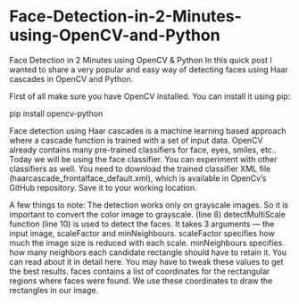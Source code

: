 # Face-Detection-in-2-Minutes-using-OpenCV-and-Python

Face Detection in 2 Minutes using OpenCV & Python
In this quick post I wanted to share a very popular and easy way of detecting faces using Haar cascades in OpenCV and Python.

First of all make sure you have OpenCV installed. You can install it using pip:

pip install opencv-python

Face detection using Haar cascades is a machine learning based approach where a cascade function is trained with a set of input data. OpenCV already contains many pre-trained classifiers for face, eyes, smiles, etc.. Today we will be using the face classifier. You can experiment with other classifiers as well.
You need to download the trained classifier XML file (haarcascade_frontalface_default.xml), which is available in OpenCv’s GitHub repository. Save it to your working location.

A few things to note:
The detection works only on grayscale images. So it is important to convert the color image to grayscale. (line 8)
detectMultiScale function (line 10) is used to detect the faces. It takes 3 arguments — the input image, scaleFactor and minNeighbours. scaleFactor specifies how much the image size is reduced with each scale. minNeighbours specifies how many neighbors each candidate rectangle should have to retain it. You can read about it in detail here. You may have to tweak these values to get the best results.
faces contains a list of coordinates for the rectangular regions where faces were found. We use these coordinates to draw the rectangles in our image.
